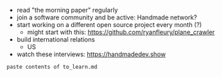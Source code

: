 - read "the morning paper" regularly
- join a software community and be active: Handmade network?
- start working on a different open source project every month (?)
    - might start with this: https://github.com/ryanfleury/plane_crawler
- build international relations
    - US
- watch these interviews: https://handmadedev.show

```
paste contents of to_learn.md
```
